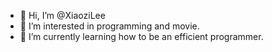- 👋 Hi, I’m @XiaoziLee
- 👀 I’m interested in programming and movie.
- 🌱 I’m currently learning how to be an efficient programmer.

<!---
XiaoziLee/XiaoziLee is a ✨ special ✨ repository because its `README.md` (this file) appears on your GitHub profile.
You can click the Preview link to take a look at your changes.
--->
